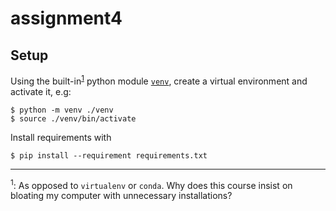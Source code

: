 # assignment4

## Setup

Using the built-in<sup>[1](#bloat)</sup> python module
[`venv`](https://docs.python.org/3/library/venv.html), create a virtual
environment and activate it, e.g:
```
$ python -m venv ./venv
$ source ./venv/bin/activate
```
Install requirements with
```
$ pip install --requirement requirements.txt
```

---

<sup><a name="bloat">1</a></sup>: As opposed to `virtualenv` or `conda`. Why does this course insist on
bloating my computer with unnecessary installations?
